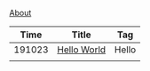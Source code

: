 [About](About)

|  Time  | Title                          | Tag   |
| :----: | ------------------------------ | ----- |
| 191023 | [Hello World](Page/hello) | Hello |
|        |                                |       |

